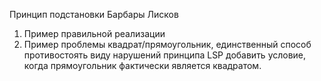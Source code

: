 Принцип подстановки Барбары Лисков


1. Пример правильной реализации
2. Пример проблемы квадрат/прямоугольник, единственный способ противостоять виду нарушений принципа LSP
добавить условие, когда прямоугольник фактически является квадратом.